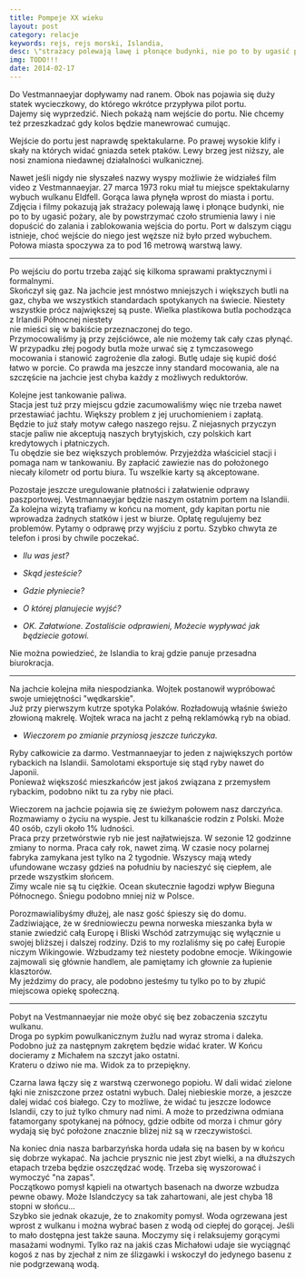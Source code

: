 ```yaml
---
title: Pompeje XX wieku
layout: post
category: relacje
keywords: rejs, rejs morski, Islandia, 
desc: \"strażacy polewają lawę i płonące budynki, nie po to by ugasić pożary, ale by powstrzymać czoło strumienia lawy\" Relacja z rejsu Islandia - Wyspy Owcze - Szkocja - Hebrydy - Mann - Irlandia.
img: TODO!!!
date: 2014-02-17
---
```


Do Vestmannaeyjar dopływamy nad ranem. Obok nas pojawia się duży statek wycieczkowy, do którego wkrótce przypływa pilot portu.  
Dajemy się wyprzedzić. Niech pokażą nam wejście do portu. Nie chcemy też przeszkadzać gdy kolos będzie manewrować cumując.

Wejście do portu jest naprawdę spektakularne. Po prawej wysokie klify i skały na których widać gniazda setek ptaków. Lewy 
brzeg jest niższy, ale nosi znamiona niedawnej działalności wulkanicznej.

Nawet jeśli nigdy nie słyszałeś nazwy wyspy możliwie że widziałeś film video z Vestmannaeyjar. 27 marca 1973 roku miał 
tu miejsce spektakularny wybuch wulkanu Eldfell. Gorąca lawa płynęła wprost do miasta i portu. Zdjęcia i filmy pokazują jak strażacy 
polewają lawę i płonące budynki, nie po to by ugasić pożary, ale by powstrzymać czoło strumienia lawy i nie dopuścić do zalania 
i zablokowania wejścia do portu.
Port w dalszym ciągu istnieje, choć wejście do niego jest węższe niż było przed wybuchem. Połowa miasta spoczywa za to pod 
16 metrową warstwą lawy.

* * *

Po wejściu do portu trzeba zająć się kilkoma sprawami praktycznymi i formalnymi.  
Skończył się gaz. Na jachcie jest mnóstwo mniejszych i większych butli na gaz, chyba we wszystkich standardach spotykanych 
na świecie. Niestety wszystkie prócz największej są puste. Wielka plastikowa butla pochodząca z Irlandii Północnej niestety  
nie mieści się w bakiście przeznaczonej do tego.  
Przymocowaliśmy ją przy zejściówce, ale nie możemy tak cały czas płynąć. W przypadku złej pogody butla może urwać 
się z tymczasowego mocowania i stanowić zagrożenie dla załogi.
Butlę udaje się kupić dość łatwo w porcie. Co prawda ma jeszcze inny standard mocowania, ale na szczęście na jachcie 
jest chyba każdy z możliwych reduktorów.  

Kolejne jest tankowanie paliwa.  
Stacja jest tuż przy miejscu gdzie zacumowaliśmy więc nie trzeba nawet przestawiać jachtu. Większy problem z jej 
uruchomieniem i zapłatą.  
Będzie to już stały motyw całego naszego rejsu. Z niejasnych przyczyn stacje paliw nie akceptują naszych brytyjskich, 
czy polskich kart kredytowych i płatniczych.  
Tu obędzie sie bez większych problemów. Przyjeżdża właściciel stacji i pomaga nam w tankowaniu. By zapłacić zawiezie nas 
do położonego niecały kilometr od portu biura. Tu wszelkie karty są akceptowane.

Pozostaje jeszcze uregulowanie płatności i załatwienie odprawy paszportowej. Vestmannaeyjar będzie naszym ostatnim portem 
na Islandii.
Za kolejna wizytą trafiamy w końcu na moment, gdy kapitan portu nie wprowadza żadnych statków i jest w biurze. Opłatę regulujemy 
bez problemów. Pytamy o odprawę przy wyjściu z portu. Szybko chwyta ze telefon i prosi by chwile poczekać.

- *Ilu was jest?*
- *Skąd jesteście?*
- *Gdzie płyniecie?*
- *O której planujecie wyjść?*

- *OK. Załatwione. Zostaliście odprawieni, Możecie wypływać jak będziecie gotowi.*

Nie można powiedzieć, że Islandia to kraj gdzie panuje przesadna biurokracja.

* * *

Na jachcie kolejna miła niespodzianka. Wojtek postanowił wypróbować swoje umiejętności "wędkarskie".   
Już przy pierwszym kutrze spotyka Polaków. Rozładowują właśnie świeżo złowioną makrelę. Wojtek wraca na jacht z pełną 
reklamówką ryb na obiad.

- *Wieczorem po zmianie przyniosą jeszcze tuńczyka.*

Ryby całkowicie za darmo. Vestmannaeyjar to jeden z największych portów rybackich na Islandii. Samolotami eksportuje się 
stąd ryby nawet do Japonii.  
Ponieważ większość mieszkańców jest jakoś związana z przemysłem rybackim, podobno nikt tu za ryby nie płaci.

Wieczorem na jachcie pojawia się ze świeżym połowem nasz darczyńca.  
Rozmawiamy o życiu na wyspie. Jest tu kilkanaście rodzin z Polski. Może 40 osób, czyli około 1% ludności.  
Praca przy przetwórstwie ryb nie jest najłatwiejsza. W sezonie 12 godzinne zmiany to norma. Praca cały rok, nawet zimą. 
W czasie nocy polarnej fabryka zamykana jest tylko na 2 tygodnie. Wszyscy mają wtedy ufundowane wczasy gdzieś na południu 
by nacieszyć się ciepłem, ale przede wszystkim słońcem.  
Zimy wcale nie są tu ciężkie. Ocean skutecznie łagodzi wpływ Bieguna Północnego. Śniegu podobno mniej niż w Polsce. 

Porozmawialibyśmy dłużej, ale nasz gość śpieszy się do domu.  
Zadziwiające, że w średniowieczu pewna norweska mieszanka była w stanie zwiedzić całą Europę i Bliski Wschód zatrzymując się
wyłącznie u swojej bliższej i dalszej rodziny. Dziś to my rozlaliśmy się po całej Europie niczym Wikingowie. Wzbudzamy 
też niestety podobne emocje. Wikingowie zajmowali się głównie handlem, ale pamiętamy ich głownie za łupienie klasztorów.   
My jeździmy do pracy, ale podobno jesteśmy tu tylko po to by złupić miejscowa opiekę społeczną.

* * *

Pobyt na Vestmannaeyjar nie może obyć się bez zobaczenia szczytu wulkanu.  
Droga po sypkim powulkanicznym żużlu nad wyraz stroma i daleka. Podobno już za następnym zakrętem będzie widać krater. W
Końcu docieramy z Michałem na szczyt jako ostatni.  
Krateru o dziwo nie ma. Widok za to przepiękny.

Czarna lawa łączy się z warstwą czerwonego popiołu. W dali widać zielone łąki nie zniszczone przez ostatni wybuch. Dalej 
niebieskie morze, a jeszcze dalej widać coś białego. Czy to możliwe, że widać tu jeszcze lodowce Islandii, czy to już tylko
chmury nad nimi. A może to przedziwna odmiana fatamorgany spotykanej na północy, gdzie odbite od morza i chmur góry wydają się 
być położone znacznie bliżej niż są w rzeczywistości.

Na koniec dnia nasza barbarzyńska horda udała się na basen by w końcu się dobrze wykapać. Na jachcie prysznic nie jest zbyt wielki,
a na dłuższych etapach trzeba będzie oszczędzać wodę. Trzeba się wyszorować i wymoczyć "na zapas".   
Początkowo pomysł kąpieli na otwartych basenach na dworze wzbudza pewne obawy. Może Islandczycy sa tak zahartowani, ale jest chyba 
18 stopni w słońcu...   
Szybko sie jednak okazuje, że to znakomity pomysł. Woda ogrzewana jest wprost z wulkanu i można wybrać basen z wodą od ciepłej 
do gorącej. Jeśli to mało dostępna jest także sauna. 
Moczymy się i relaksujemy gorącymi masażami wodnymi. Tylko raz na jakiś czas Michałowi udaje sie wyciągnąć kogoś z nas 
by zjechał z nim ze ślizgawki i wskoczył do jedynego basenu z nie podgrzewaną wodą.

